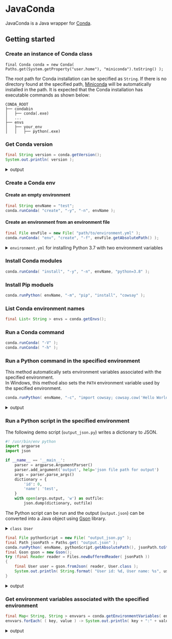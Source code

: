 # JavaConda

JavaConda is a Java wrapper for [Conda](https://docs.conda.io/en/latest/index.html).


## Getting started

### Create an instance of Conda class

```
final Conda conda = new Conda( Paths.get(System.getProperty("user.home"), "miniconda").toString() );
```

The root path for Conda installation can be specified as `String`.
If there is no directory found at the specified path, [Miniconda](https://docs.conda.io/en/latest/miniconda.html) will be automatically installed in the path.
It is expected that the Conda installation has executable commands as shown below:

```
CONDA_ROOT
├── condabin
│   ├── conda(.exe)
│   ...
├── envs
│   ├── your_env
│   │   ├── python(.exe)
``` 


### Get Conda version

```java
final String version = conda.getVersion();
System.out.println( version );
```

<details>
<summary>output</summary>

```
conda 4.10.3
```

</details>

### Create a Conda env

#### Create an empty environment

```java
final String envName = "test";
conda.runConda( "create", "-y", "-n", envName );
```

#### Create an environment from an environment file

```java
final File envFile = new File( "path/to/environment.yml" );
conda.runConda( "env", "create", "-f", envFile.getAbsolutePath() );
```

<details>
<summary><code>environment.yml</code> for installing Python 3.7 with two environment variables</summary>
<p>

```yaml
channels:
  - defaults
dependencies:
  - python=3.7
variables:
  JAVACONDA_TEST_VAR1: valueA
  JAVACONDA_TEST_VAR2: valueB
```

</details>

### Install Conda modules

```java
conda.runConda( "install", "-y", "-n", envName, "python=3.8" );
```

### Install Pip moduels

```java
conda.runPython( envName, "-m", "pip", "install", "cowsay" );
```

### List Conda environment names

```java
final List< String > envs = conda.getEnvs();
```

### Run a Conda command

```java
conda.runConda( "-V" );
conda.runConda( "-h" );
```

### Run a Python command in the specified environment

 This method automatically sets environment variables associated with the specified environment.\
 In Windows, this method also sets the `PATH` environment variable used by the specified environment.

```java
conda.runPython( envName, "-c", "import cowsay; cowsay.cow('Hello World')" );
```

<details>
<summary>output</summary>

```
  ___________
| Hello World |
  ===========
           \
            \
              ^__^
              (oo)\_______
              (__)\       )\/\
                  ||----w |
                  ||     ||
```

</details>

### Run a Python script in the specified environment

The following demo script (`output_json.py`) writes a dictionary to JSON.

```python
#! /usr/bin/env python
import argparse
import json

if __name__ == '__main__':
    parser = argparse.ArgumentParser()
    parser.add_argument('output', help='json file path for output')
    args = parser.parse_args()
    dictionary = {
        'id': 0,
        'name': 'test',
    }
    with open(args.output, 'w') as outfile:
        json.dump(dictionary, outfile)
```

The Python script can be run and the output (`output.json`) can be converted into a Java object using [Gson](https://github.com/google/gson) library.

<details>
<summary><code>class User</code></summary>

```java
class User
{
    public final int id;
    public final String name;

    public User( final int id, final String name )
    {
        this.id = id;
        this.name = name;
    }
}
```

</details>

```java
final File pythonScript = new File( "output_json.py" );
final Path jsonPath = Paths.get( "output.json" );
conda.runPython( envName, pythonScript.getAbsolutePath(), jsonPath.toString() );
final Gson gson = new Gson();
try (final Reader reader = Files.newBufferedReader( jsonPath ))
{
    final User user = gson.fromJson( reader, User.class );
    System.out.println( String.format( "User id: %d, User name: %s", user.id, user.name ) );
}
```
<details>
<summary>output</summary>

```
User id: 0, User name: test
```

</details>

### Get environment variables associated with the specified environment

```java
final Map< String, String > envvars = conda.getEnvironmentVariables( envName );
envvars.forEach( ( key, value ) -> System.out.println( key + ":" + value ) );
```

<details>
<summary>output</summary>

```
JAVACONDA_TEST_VAR1:valueA
JAVACONDA_TEST_VAR2:valueB
```

</details>